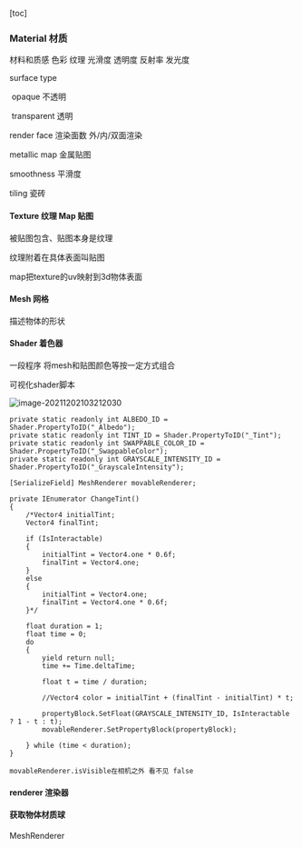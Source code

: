 [toc]

### Material 材质

材料和质感 色彩 纹理 光滑度 透明度 反射率 发光度



surface type

​	opaque 不透明

​	transparent 透明

render face 渲染面数 外/内/双面渲染

metallic map 金属贴图

smoothness 平滑度

tiling 瓷砖



#### Texture 纹理 Map 贴图

被贴图包含、贴图本身是纹理 

纹理附着在具体表面叫贴图

map把texture的uv映射到3d物体表面

#### Mesh 网格

描述物体的形状

#### Shader 着色器

一段程序 将mesh和贴图颜色等按一定方式组合

可视化shader脚本

![image-20211202103212030](C:\Users\xian\AppData\Roaming\Typora\typora-user-images\image-20211202103212030.png)

```
private static readonly int ALBEDO_ID = Shader.PropertyToID("_Albedo");
private static readonly int TINT_ID = Shader.PropertyToID("_Tint");
private static readonly int SWAPPABLE_COLOR_ID = Shader.PropertyToID("_SwappableColor");
private static readonly int GRAYSCALE_INTENSITY_ID = Shader.PropertyToID("_GrayscaleIntensity");
```

```
[SerializeField] MeshRenderer movableRenderer;
```

```
private IEnumerator ChangeTint()
{
    /*Vector4 initialTint;
    Vector4 finalTint;
    
    if (IsInteractable)
    {
        initialTint = Vector4.one * 0.6f;
        finalTint = Vector4.one;
    }
    else
    {
        initialTint = Vector4.one;
        finalTint = Vector4.one * 0.6f;
    }*/

    float duration = 1;
    float time = 0;
    do
    {
        yield return null;
        time += Time.deltaTime;

        float t = time / duration;

        //Vector4 color = initialTint + (finalTint - initialTint) * t;

        propertyBlock.SetFloat(GRAYSCALE_INTENSITY_ID, IsInteractable ? 1 - t : t);
        movableRenderer.SetPropertyBlock(propertyBlock);

    } while (time < duration);
}
```

```
movableRenderer.isVisible在相机之外 看不见 false
```



#### renderer 渲染器







#### 获取物体材质球

MeshRenderer















